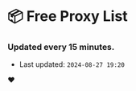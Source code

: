 # :package: Free Proxy List
### Updated every 15 minutes.

- Last updated: `2024-08-27 19:20`

:heart:
